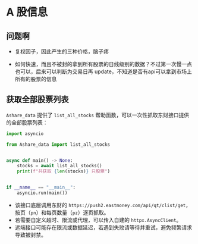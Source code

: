 # A 股信息

## 问题啊

- 复权因子，因此产生的三种价格，脑子疼

- 如何快速，而且不被封的拿到所有股票的日线级别的数据？不过第一次慢一点也可以，后来可以判断为交易日再 update，不知道是否有api可以拿到市场上所有的股票的信息

## 获取全部股票列表

`Ashare_data` 提供了 `list_all_stocks` 帮助函数，可以一次性抓取东财接口提供的全部股票列表：

```python
import asyncio

from Ashare_data import list_all_stocks


async def main() -> None:
    stocks = await list_all_stocks()
    print(f"共获取 {len(stocks)} 只股票")


if __name__ == "__main__":
    asyncio.run(main())
```

- 该接口底层调用东财的 `https://push2.eastmoney.com/api/qt/clist/get`，按页（`pn`）和每页数量（`pz`）逐页抓取。
- 若需要自定义超时、限流或代理，可以传入自建的 `httpx.AsyncClient`。
- 远端接口可能存在限流或数据延迟，若遇到失败请等待并重试，避免频繁请求导致被封禁。

